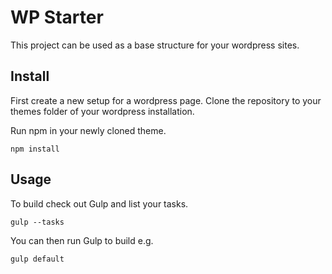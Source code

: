 # WP Starter

This project can be used as a base structure for your wordpress sites.

## Install
First create a new setup for a wordpress page.
Clone the repository to your themes folder of your wordpress installation.

Run npm in your newly cloned theme.
```
npm install
```

## Usage
To build check out Gulp and list your tasks.

```
gulp --tasks
```

You can then run Gulp to build e.g.
```
gulp default
```
